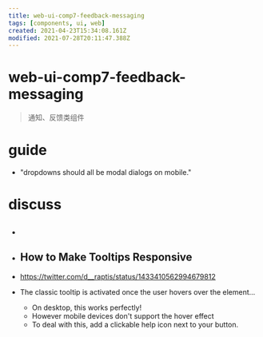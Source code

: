 ```yaml
---
title: web-ui-comp7-feedback-messaging
tags: [components, ui, web]
created: 2021-04-23T15:34:08.161Z
modified: 2021-07-28T20:11:47.388Z
---
```


# web-ui-comp7-feedback-messaging

> 通知、反馈类组件

# guide
- "dropdowns should all be modal dialogs on mobile."
# discuss
- ## 

- ## How to Make Tooltips Responsive
- https://twitter.com/d__raptis/status/1433410562994679812
- The classic tooltip is activated once the user hovers over the element...
  - On desktop, this works perfectly! 
  - However mobile devices don't support the hover effect
  - To deal with this, add a clickable help icon next to your button.
